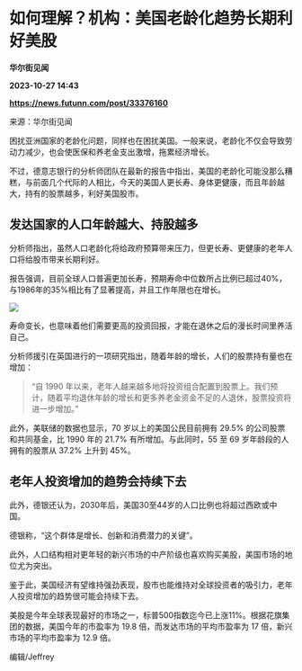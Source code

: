 # 如何理解？机构：美国老龄化趋势长期利好美股
**华尔街见闻**

**2023-10-27 14:43**

**https://news.futunn.com/post/33376160**

来源：华尔街见闻

困扰亚洲国家的老龄化问题，同样也在困扰美国。一般来说，老龄化不仅会导致劳动力减少，也会使医保和养老金支出激增，拖累经济增长。

不过，德意志银行的分析师团队在最新的报告中指出，美国的老龄化可能没那么糟糕，与前面几个代际的人相比，今天的美国人更长寿、身体更健康，而且年龄越大，持有的股票越多，利好美国股市。

发达国家的人口年龄越大、持股越多
----------------

分析师指出，虽然人口老龄化将给政府预算带来压力，但更长寿、更健康的老年人口将给股市带来长期利好。

报告强调，目前全球人口普遍更加长寿，预期寿命中位数所占比例已超过40%，与1986年的35%相比有了显著提高，并且工作年限也在增长。

![](https://newsfile.futunn.com/public/NN-PersistNewsContentImage/7781/20231027/0-69f588728286a410d9a6afbf50eff426-0-46f17fe5e88425dfa203839da26ea93d.png/big)

寿命变长，也意味着他们需要更高的投资回报，才能在退休之后的漫长时间里养活自己。

分析师援引在英国进行的一项研究指出，随着年龄的增长，人们的股票持有量也在增加：

> “自 1990 年以来，老年人越来越多地将投资组合配置到股票上。我们预计，随着平均退休年龄的增长和更多养老金资金不足的人退休，股票投资将进一步增加。”

此外，美联储的数据也显示，70 岁以上的美国公民目前拥有 29.5% 的公司股票和共同基金，比 1990 年的 21.7% 有所增加。与此同时，55 至 69 岁年龄段的人拥有的股票从 37.2% 上升到 45%。

老年人投资增加的趋势会持续下去
---------------

此外，德银还认为，2030年后，美国30至44岁的人口比例也将超过西欧或中国。

德银称，“这个群体是增长、创新和消费潜力的关键”。

此外，人口结构相对更年轻的新兴市场的中产阶级也喜欢购买美股，美国市场的地位尤为突出。

鉴于此，美国经济有望维持强劲表现，股市也能维持对全球投资者的吸引力，老年人投资增加的趋势很可能会持续下去。

美股是今年全球表现最好的市场之一，标普500指数迄今已上涨11%。根据花旗集团的数据，美国今年的市盈率为 19.8 倍，而发达市场的平均市盈率为 17 倍，新兴市场的平均市盈率为 12.9 倍。

编辑/Jeffrey